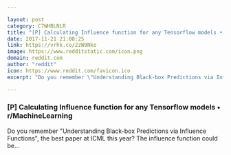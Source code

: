 ```yaml
---

layout: post
category: C7WHBLNLR
title: "[P] Calculating Influence function for any Tensorflow models • r/MachineLearning"
date: 2017-11-21 21:08:25
link: https://vrhk.co/2zW9Nko
image: https://www.redditstatic.com/icon.png
domain: reddit.com
author: "reddit"
icon: https://www.reddit.com/favicon.ico
excerpt: "Do you remember \"Understanding Black-box Predictions via Influence Functions\", the best paper at ICML this year? The influence function could be..."

---
```


### [P] Calculating Influence function for any Tensorflow models • r/MachineLearning

Do you remember "Understanding Black-box Predictions via Influence Functions", the best paper at ICML this year? The influence function could be...